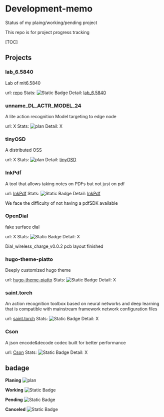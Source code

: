 # Development-memo
Status of my plaing/working/pending project

This repo is for project progress tracking

[TOC]

## Projects

### lab_6.5840

Lab of mit6.5840

url: [repo](https://github.com/zentialEdwardSu/DistributedSystemLab)
Stats: ![Static Badge](https://img.shields.io/badge/Working-1a7f37)
Detail: [lab_6.5840](lab_6.5840.md)

### unname_DL_ACTR_MODEL_24

A lite action recognition Model targeting to edge node

url: X
Stats: ![plan](https://img.shields.io/badge/Planing-7fb8de)
Detail: X

### tinyOSD

A distributed OSS

url: X
Stats: ![plan](https://img.shields.io/badge/Planing-7fb8de)
Detail: [tinyOSD](tinyOSD.md)

### InkPdf

A tool that allows taking notes on PDFs but not just on pdf

url: [InkPdf](https://github.com/zentialEdwardSu/InkPdf)
Stats: ![Static Badge](https://img.shields.io/badge/Pending-f4de89)
Detail: [InkPdf](InkPdf.md)

We face the difficulty of not having a pdfSDK available

### OpenDial

fake surface dial

url: X
Stats: ![Static Badge](https://img.shields.io/badge/Pending-f4de89)
Detail: X

Dial_wireless_charge_v0.0.2 pcb layout finished

### hugo-theme-piatto

Deeply customized hugo theme

url: [hugo-theme-piatto](https://github.com/zentialEdwardSu/hugo-theme-piatto)
Stats: ![Static Badge](https://img.shields.io/badge/Pending-f4de89)
Detail: X

### saint.torch

An action recognition toolbox based on neural networks and deep learning that is compatible with mainstream framework network configuration files

url: [saint.torch](https://github.com/zentialEdwardSu/saint.torch)
Stats: ![Static Badge](https://img.shields.io/badge/Pending-f4de89)
Detail: X


### Cson

A json encode&decode codec built for better performance

url: [Cson](https://github.com/zentialEdwardSu/Cson)
Stats: ![Static Badge](https://img.shields.io/badge/Pending-f4de89)
Detail: X

## badage

**Planing** ![plan](https://img.shields.io/badge/Planing-7fb8de)

**Working** ![Static Badge](https://img.shields.io/badge/Working-1a7f37)

**Pending** ![Static Badge](https://img.shields.io/badge/Pending-f4de89)

**Canceled** ![Static Badge](https://img.shields.io/badge/Canceled-d91e32)

